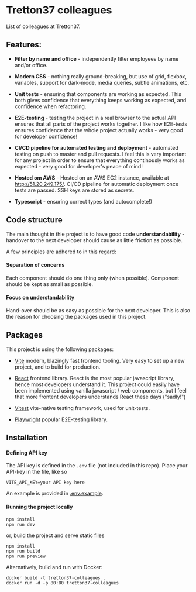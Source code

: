 # Tretton37 colleagues

List of colleagues at Tretton37.

## Features:

- **Filter by name and office** -
  independently filter employees by name and/or office.

- **Modern CSS** -
  nothing really ground-breaking, but use of grid, flexbox, variables, support for dark-mode, media queries, subtle animations, etc.

- **Unit tests** -
  ensuring that components are working as expected. This both gives confidence that everything keeps working as expected, and confidence when refactoring.

- **E2E-testing** -
  testing the project in a real browser to the actual API ensures that all parts of the project works together. I like how E2E-tests ensures confidence that the whole project actually works - very good for developer confidence!

- **CI/CD pipeline for automated testing and deployment** -
  automated testing on push to master and pull requests. I feel this is very important for any project in order to ensure that everything continously works as expected - very good for developer's peace of mind!

- **Hosted om AWS** -
  Hosted on an AWS EC2 instance, available at http://51.20.249.175/. CI/CD pipeline for automatic deployment once tests are passed. SSH keys are stored as secrets.

- **Typescript** -
  ensuring correct types (and autocomplete!)

## Code structure

The main thought in thie project is to have good code **understandability** - handover to the next developer should cause as little friction as possible.

A few principles are adhered to in this regard:

#### Separation of concerns

Each component should do one thing only (when possible). Component should be kept as small as possible.

#### Focus on understandability

Hand-over should be as easy as possible for the next developer. This is also the reason for choosing the packages used in this project.

## Packages

This project is using the following packages:

- [Vite]
  modern, blazingly fast frontend tooling. Very easy to set up a new project, and to build for production.

- [React]
  frontend library. React is the most popular javascript library, hence most developers understand it. This project could easily have been implemented using vanilla javascript / web components, but I feel that more frontent developers understands React these days ("sadly!")

- [Vitest]
  vite-native testing framework, used for unit-tests.

- [Playwright]
  popular E2E-testing library.

## Installation

#### Defining API key

The API key is defined in the `.env` file (not included in this repo). Place your API-key in the file, like so

```
VITE_API_KEY=your API key here
```

An example is provided in [.env.example](.env.example).

#### Running the project locally

```
npm install
npm run dev
```

or, build the project and serve static files

```
npm install
npm run build
npm run preview
```

Alternatively, build and run with Docker:

```
docker build -t tretton37-colleagues .
docker run -d -p 80:80 tretton37-colleagues
```

[vite]: https://vitejs.dev/
[react]: https://react.dev/
[vitest]: https://vitest.dev/
[playwright]: https://playwright.dev/
